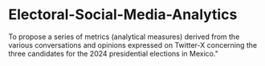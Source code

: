 # Electoral-Social-Media-Analytics
To propose a series of metrics (analytical measures) derived from the various conversations and opinions expressed on Twitter-X concerning the three candidates for the 2024 presidential elections in Mexico."
